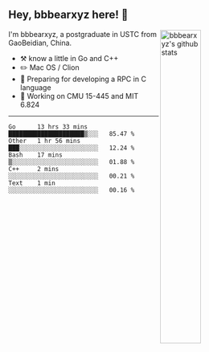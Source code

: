 ## Hey, bbbearxyz here! :wave:

<img align="right" alt="bbbearxyz's github stats" width="40%" src="https://github-readme-stats.vercel.app/api?username=bbbearxyz&show_icons=true">

I'm bbbearxyz, a postgraduate in USTC from GaoBeidian, China.

-   :hammer_and_pick:    know a little in Go and C++
-   :pencil2: Mac OS / Clion
-   :seedling: Preparing for developing a RPC in C language 
-   :thinking: Working on CMU 15-445 and MIT 6.824
---
<!--START_SECTION:waka-->
```text
Go      13 hrs 33 mins  █████████████████████▒░░░   85.47 % 
Other   1 hr 56 mins    ███░░░░░░░░░░░░░░░░░░░░░░   12.24 % 
Bash    17 mins         ▒░░░░░░░░░░░░░░░░░░░░░░░░   01.88 % 
C++     2 mins          ░░░░░░░░░░░░░░░░░░░░░░░░░   00.21 % 
Text    1 min           ░░░░░░░░░░░░░░░░░░░░░░░░░   00.16 % 
```
<!--END_SECTION:waka-->
